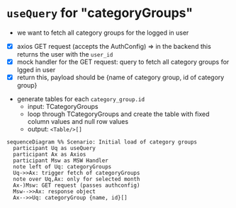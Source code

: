 # `useQuery` for "categoryGroups"
- we want to fetch all category groups for the logged in user
- [x] axios GET request (accepts the AuthConfig) => in the backend this returns the user with the `user_id`
- [x] mock handler for the GET request: query to fetch all category groups for lgged in user
- [x] return this, payload should be {name of category group, id of category group}
- generate tables for each `category_group.id`
  - input: TCategoryGroups
  - loop through TCategoryGroups and create the table with fixed column values and null row values
  - output: `<Table/>[]`

```mermaid
sequenceDiagram %% Scenario: Initial load of category groups
  participant Uq as useQuery
  participant Ax as Axios
  participant Msw as MSW Handler
  note left of Uq: categoryGroups
  Uq->>Ax: trigger fetch of categoryGroups
  note over Uq,Ax: only for selected month
  Ax-)Msw: GET request (passes authconfig)
  Msw-->>Ax: response object
  Ax-->>Uq: categoryGroup {name, id}[]
```


